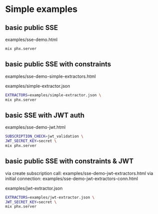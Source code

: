 # Simple examples

## basic public SSE

examples/sse-demo.html

```bash
mix phx.server
```

## basic public SSE with constraints

examples/sse-demo-simple-extractors.html

examples/simple-extractor.json

```bash
EXTRACTORS=examples/simple-extractor.json \
mix phx.server
```

## basic SSE with JWT auth

examples/sse-demo-jwt.html

```bash
SUBSCRIPTION_CHECK=jwt_validation \
JWT_SECRET_KEY=secret \
mix phx.server
```

## basic public SSE with constraints & JWT

via create subscription call: examples/sse-demo-jwt-extractors.html
via initial connection: examples/sse-demo-jwt-extractors-conn.html

examples/jwt-extractor.json

```bash
EXTRACTORS=examples/jwt-extractor.json \
JWT_SECRET_KEY=secret \
mix phx.server
```
